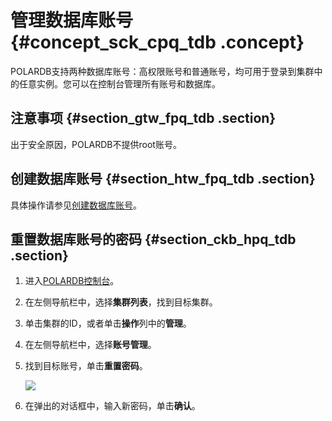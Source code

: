 # 管理数据库账号 {#concept_sck_cpq_tdb .concept}

POLARDB支持两种数据库账号：高权限账号和普通账号，均可用于登录到集群中的任意实例。您可以在控制台管理所有账号和数据库。

## 注意事项 {#section_gtw_fpq_tdb .section}

出于安全原因，POLARDB不提供root账号。

## 创建数据库账号 {#section_htw_fpq_tdb .section}

具体操作请参见[创建数据库账号](https://help.aliyun.com/document_detail/68508.html)。

## 重置数据库账号的密码 {#section_ckb_hpq_tdb .section}

1.  进入[POLARDB控制台](https://polardb.console.aliyun.com)。
2.  在左侧导航栏中，选择**集群列表**，找到目标集群。
3.  单击集群的ID，或者单击**操作**列中的**管理**。
4.  在左侧导航栏中，选择**账号管理**。
5.  找到目标账号，单击**重置密码**。

    ![](http://static-aliyun-doc.oss-cn-hangzhou.aliyuncs.com/assets/img/3026/153983016013605_zh-CN.png)

6.  在弹出的对话框中，输入新密码，单击**确认**。

